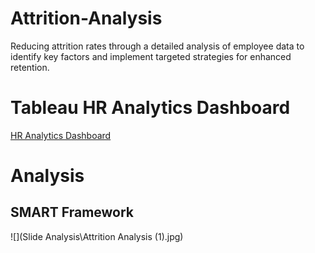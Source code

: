# Attrition-Analysis
Reducing attrition rates through a detailed analysis of employee data to identify key factors and implement targeted strategies for enhanced retention.

# **Tableau HR Analytics Dashboard**

[HR Analytics Dashboard](https://public.tableau.com/views/HRAnalyticsDashboard-AgusSusanto-M1/Dashboard2?:language=en-US&publish=yes&:display_count=n&:origin=viz_share_link)

# **Analysis**
## **SMART Framework**

![](Slide Analysis\Attrition Analysis (1).jpg)